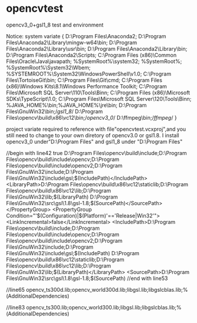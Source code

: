 # opencvtest
opencv3_0+gsl1_8 test and environment

Notice:
system  variate {
D:\Program Files\Anaconda2;
D:\Program Files\Anaconda2\Library\mingw-w64\bin;
D:\Program Files\Anaconda2\Library\usr\bin;
D:\Program Files\Anaconda2\Library\bin;
D:\Program Files\Anaconda2\Scripts;
C:\Program Files (x86)\Common Files\Oracle\Java\javapath;
%SystemRoot%\system32;
%SystemRoot%;
%SystemRoot%\System32\Wbem;
%SYSTEMROOT%\System32\WindowsPowerShell\v1.0\;
C:\Program Files\TortoiseGit\bin;
C:\Program Files\Git\cmd;
C:\Program Files (x86)\Windows Kits\8.1\Windows Performance Toolkit\;
C:\Program Files\Microsoft SQL Server\110\Tools\Binn\;
C:\Program Files (x86)\Microsoft SDKs\TypeScript\1.0\;
C:\Program Files\Microsoft SQL Server\120\Tools\Binn\;
%JAVA_HOME%\bin;%JAVA_HOME%\jre\bin;
D:\Program Files\GnuWin32\bin;/*gsl1_8*/
D:\Program Files\opencv\build\x86\vc12\bin;/*opencv3_0*/
D:\ffmpeg\bin;/*ffmpeg*/
}



project variate required to reference with file"opencvtest.vcxproj",and you still need to change to your own diretory of opencv3.0 or gsl1.8. I install opencv3_0 under"D:\Program Files\" and gsl1_8 under "D:\Program Files\"

//begin with line42
  <PropertyGroup Condition="'$(Configuration)|$(Platform)'=='Debug|Win32'">
    <LinkIncremental>true</LinkIncremental>
    <IncludePath>D:\Program Files\opencv\build\include;D:\Program Files\opencv\build\include\opencv;D:\Program Files\opencv\build\include\opencv2;D:\Program Files\GnuWin32\include;D:\Program Files\GnuWin32\include\gsl;$(IncludePath)</IncludePath>
    <LibraryPath>D:\Program Files\opencv\build\x86\vc12\staticlib;D:\Program Files\opencv\build\x86\vc12\lib;D:\Program Files\GnuWin32\lib;$(LibraryPath)</LibraryPath>
    <SourcePath>D:\Program Files\GnuWin32\src\gsl\1.8\gsl-1.8;$(SourcePath)</SourcePath>
  </PropertyGroup>
  <PropertyGroup Condition="'$(Configuration)|$(Platform)'=='Release|Win32'">
    <LinkIncremental>false</LinkIncremental>
    <IncludePath>D:\Program Files\opencv\build\include;D:\Program Files\opencv\build\include\opencv;D:\Program Files\opencv\build\include\opencv2;D:\Program Files\GnuWin32\include;D:\Program Files\GnuWin32\include\gsl;$(IncludePath)</IncludePath>
    <LibraryPath>D:\Program Files\opencv\build\x86\vc12\staticlib;D:\Program Files\opencv\build\x86\vc12\lib;D:\Program Files\GnuWin32\lib;$(LibraryPath)</LibraryPath>
    <SourcePath>D:\Program Files\GnuWin32\src\gsl\1.8\gsl-1.8;$(SourcePath)</SourcePath>
  </PropertyGroup>
//end with line53


//line65
    <AdditionalDependencies>opencv_ts300d.lib;opencv_world300d.lib;libgsl.lib;libgslcblas.lib;%(AdditionalDependencies)</AdditionalDependencies>


//line83
      <AdditionalDependencies>opencv_ts300.lib;opencv_world300.lib;libgsl.lib;libgslcblas.lib;%(AdditionalDependencies)</AdditionalDependencies>

